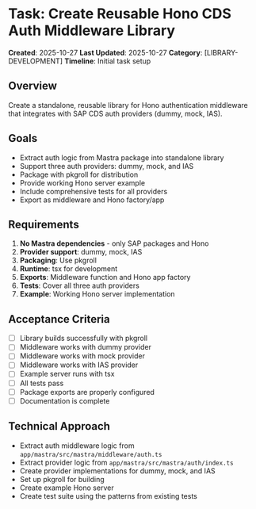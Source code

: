 # Task: Create Reusable Hono CDS Auth Middleware Library

**Created**: 2025-10-27
**Last Updated**: 2025-10-27
**Category**: [LIBRARY-DEVELOPMENT]
**Timeline**: Initial task setup

## Overview
Create a standalone, reusable library for Hono authentication middleware that integrates with SAP CDS auth providers (dummy, mock, IAS).

## Goals
- Extract auth logic from Mastra package into standalone library
- Support three auth providers: dummy, mock, and IAS
- Package with pkgroll for distribution
- Provide working Hono server example
- Include comprehensive tests for all providers
- Export as middleware and Hono factory/app

## Requirements
1. **No Mastra dependencies** - only SAP packages and Hono
2. **Provider support**: dummy, mock, IAS
3. **Packaging**: Use pkgroll
4. **Runtime**: tsx for development
5. **Exports**: Middleware function and Hono app factory
6. **Tests**: Cover all three auth providers
7. **Example**: Working Hono server implementation

## Acceptance Criteria
- [ ] Library builds successfully with pkgroll
- [ ] Middleware works with dummy provider
- [ ] Middleware works with mock provider
- [ ] Middleware works with IAS provider
- [ ] Example server runs with tsx
- [ ] All tests pass
- [ ] Package exports are properly configured
- [ ] Documentation is complete

## Technical Approach
- Extract auth middleware logic from `app/mastra/src/mastra/middleware/auth.ts`
- Extract provider logic from `app/mastra/src/mastra/auth/index.ts`
- Create provider implementations for dummy, mock, and IAS
- Set up pkgroll for building
- Create example Hono server
- Create test suite using the patterns from existing tests
